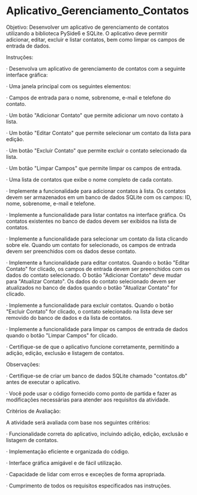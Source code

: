 # Aplicativo_Gerenciamento_Contatos


Objetivo: Desenvolver um aplicativo de gerenciamento de contatos utilizando a biblioteca PySide6 e SQLite. O aplicativo deve permitir adicionar, editar, excluir e listar contatos, bem como limpar os campos de entrada de dados.

Instruções:

· Desenvolva um aplicativo de gerenciamento de contatos com a seguinte interface gráfica:

· Uma janela principal com os seguintes elementos:

· Campos de entrada para o nome, sobrenome, e-mail e telefone do contato.

· Um botão "Adicionar Contato" que permite adicionar um novo contato à lista.

· Um botão "Editar Contato" que permite selecionar um contato da lista para edição.

· Um botão "Excluir Contato" que permite excluir o contato selecionado da lista.

· Um botão "Limpar Campos" que permite limpar os campos de entrada.

· Uma lista de contatos que exibe o nome completo de cada contato.

· Implemente a funcionalidade para adicionar contatos à lista. Os contatos devem ser armazenados em um banco de dados SQLite com os campos: ID, nome, sobrenome, e-mail e telefone.

· Implemente a funcionalidade para listar contatos na interface gráfica. Os contatos existentes no banco de dados devem ser exibidos na lista de contatos.

· Implemente a funcionalidade para selecionar um contato da lista clicando sobre ele. Quando um contato for selecionado, os campos de entrada devem ser preenchidos com os dados desse contato.

· Implemente a funcionalidade para editar contatos. Quando o botão "Editar Contato" for clicado, os campos de entrada devem ser preenchidos com os dados do contato selecionado. O botão "Adicionar Contato" deve mudar para "Atualizar Contato". Os dados do contato selecionado devem ser atualizados no banco de dados quando o botão "Atualizar Contato" for clicado.

· Implemente a funcionalidade para excluir contatos. Quando o botão "Excluir Contato" for clicado, o contato selecionado na lista deve ser removido do banco de dados e da lista de contatos.

· Implemente a funcionalidade para limpar os campos de entrada de dados quando o botão "Limpar Campos" for clicado.

· Certifique-se de que o aplicativo funcione corretamente, permitindo a adição, edição, exclusão e listagem de contatos.

Observações:

· Certifique-se de criar um banco de dados SQLite chamado "contatos.db" antes de executar o aplicativo.

· Você pode usar o código fornecido como ponto de partida e fazer as modificações necessárias para atender aos requisitos da atividade.

Critérios de Avaliação:

A atividade será avaliada com base nos seguintes critérios:

· Funcionalidade correta do aplicativo, incluindo adição, edição, exclusão e listagem de contatos.

· Implementação eficiente e organizada do código.

· Interface gráfica amigável e de fácil utilização.

· Capacidade de lidar com erros e exceções de forma apropriada.

· Cumprimento de todos os requisitos especificados nas instruções.
